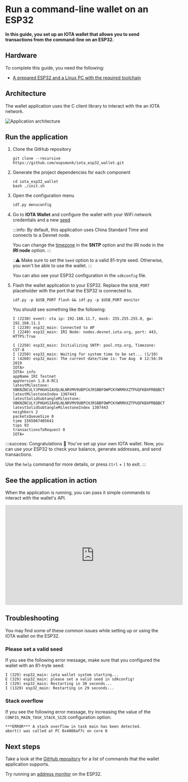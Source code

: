 # Run a command-line wallet on an ESP32

**In this guide, you set up an IOTA wallet that allows you to send transactions from the command-line on an ESP32.**

## Hardware

To complete this guide, you need the following:

- [A prepared ESP32 and a Linux PC with the required toolchain](../introduction/get-started.md)

## Architecture

The wallet application uses the C client library to interact with the an IOTA network.

![Application architecture](https://raw.githubusercontent.com/oopsmonk/iota_esp32_wallet/master/images/esp32_wallet_block_diagram.png)

## Run the application

1. Clone the GitHub repository  

    ```shell
    git clone --recursive https://github.com/oopsmonk/iota_esp32_wallet.git
    ```

2. Generate the project dependencies for each component

    ```shell
    cd iota_esp32_wallet
    bash ./init.sh
    ```  

3. Open the configuration menu

    ```bash
    idf.py menuconfig
    ```

4. Go to **IOTA Wallet** and configure the wallet with your WiFi network credentials and a new [seed](root://getting-started/0.1/clients/seeds.md)

    :::info:
    By default, this application uses China Standard Time and connects to a Devnet node.
    
    You can change the [timezone](https://github.com/nayarsystems/posix_tz_db/blob/master/zones.json) in the **SNTP** option and the IRI node in the **IRI node** option.
    :::

    :::warning:
    Make sure to set the `Seed` option to a valid 81-tryte seed. Otherwise, you won't be able to use the wallet.
    :::

    You can also see your ESP32 configuration in the `sdkconfig` file.

5. Flash the wallet application to your ESP32. Replace the `$USB_PORT` placeholder with the port that the ESP32 is connected to.

    ```shell
    idf.py -p $USB_PORT flash && idf.py -p $USB_PORT monitor
    ```

    You should see something like the following:
    
    ```shell
    I (2230) event: sta ip: 192.168.11.7, mask: 255.255.255.0, gw: 192.168.11.1
    I (2230) esp32_main: Connected to AP
    I (2240) esp32_main: IRI Node: nodes.devnet.iota.org, port: 443, HTTPS:True

    I (2250) esp32_main: Initializing SNTP: pool.ntp.org, Timezone: CST-8
    I (2250) esp32_main: Waiting for system time to be set... (1/10)
    I (4260) esp32_main: The current date/time is: Tue Aug  6 12:56:39 2019
    IOTA> 
    IOTA> info
    appName IRI Testnet 
    appVersion 1.8.0-RC1 
    latestMilestone: VBKNZNCULYJPHGHSIAVQLNLNRVMV9UBPCHJRSBBFOWPCKYWRMXXZTPUQFKBXPRBQBCTHVMMMZZJTQG999
    latestMilestoneIndex 1307443 
    latestSolidSubtangleMilestone: VBKNZNCULYJPHGHSIAVQLNLNRVMV9UBPCHJRSBBFOWPCKYWRMXXZTPUQFKBXPRBQBCTHVMMMZZJTQG999
    latestSolidSubtangleMilestoneIndex 1307443 
    neighbors 2 
    packetsQueueSize 0 
    time 1565067405641 
    tips 93 
    transactionsToRequest 0 
    IOTA> 
    ```

:::success: Congratulations :tada:
You've set up your own IOTA wallet. Now, you can use your ESP32 to check your balance, generate addresses, and send transactions.

Use the `help` command for more details, or press `Ctrl` + `]` to exit.
:::

## See the application in action

When the application is running, you can pass it simple commands to interact with the wallet's API.

<iframe width="560" height="315" src="https://www.youtube.com/embed/e6pxDTqd5Pw" frameborder="0" allow="accelerometer; autoplay; encrypted-media; gyroscope; picture-in-picture" allowfullscreen></iframe>

## Troubleshooting

You may find some of these common issues while setting up or using the IOTA wallet on the ESP32.

### Please set a valid seed

If you see the following error message, make sure that you configured the wallet with an 81-tryte seed:

```shell
I (329) esp32_main: iota wallet system starting...
E (329) esp32_main: please set a valid seed in sdkconfig!
I (329) esp32_main: Restarting in 30 seconds...
I (1329) esp32_main: Restarting in 29 seconds...
```

### Stack overflow

If you see the following error message, try increasing the value of the `CONFIG_MAIN_TASK_STACK_SIZE` configuration option:

```shell
***ERROR*** A stack overflow in task main has been detected.
abort() was called at PC 0x4008af7c on core 0
```

## Next steps

Take a look at the [GitHub repository](https://github.com/oopsmonk/iota_esp32_wallet/blob/master/main/wallet_system.c) for a list of commands that the wallet application supports.

Try running an [address monitor](../iota-projects/generate-address.md) on the ESP32.

